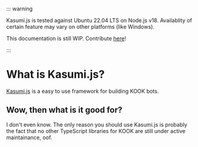::: warning

Kasumi.js is tested against Ubuntu 22.04 LTS on Node.js v18. Availablity of certain feature may vary on other platforms (like Windows).

This documentation is still WIP. Contribute [here](https://github.com/saltcute/kasumi-doc)!

:::

# What is Kasumi.js?

[Kasumi.js](https://www.npmjs.com/package/kasumi.js) is a easy to use framework for building KOOK bots.

## Wow, then what is it good for?

I don't even know. The only reason you should use Kasumi.js is probably the fact that no other TypeScript libraries for KOOK are still under active maintainance, oof.
